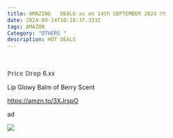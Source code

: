 ```yaml
---
title: AMAZING   DEALS as on 14th SEPTEMBER 2024 ‼‼
date: 2024-09-14T10:18:37.333Z
tags: AMAZON
Category: "OTHERS "
description: HOT DEALS
---
```

<!--StartFragment-->  

ℙ𝕣𝕚𝕔𝕖 𝔻𝕣𝕠𝕡  6.xx 

Lip Glowy Balm of Berry Scent

https://amzn.to/3XJrspO 

ad

<!--StartFragment-->

![](https://m.media-amazon.com/images/I/81KgFLBtXCL._SL1500_.jpg)

<!--EndFragment-->